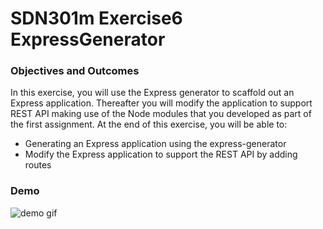 # SDN301m Exercise6 ExpressGenerator

### Objectives and Outcomes
In this exercise, you will use the Express generator to scaffold out an Express application. Thereafter you will modify the application to support REST API making use of the Node modules that you developed as part of the first assignment. At the end of this exercise, you will be able to:
- Generating an Express application using the express-generator
- Modify the Express application to support the REST API by adding routes

### Demo
![demo gif](https://github.com/thongnt0208/SDN301m-Exercise6-ExpressGenerator/blob/main/demo/demo.gif?raw=true)
